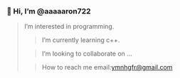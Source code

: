 ### 👋 Hi, I’m @aaaaaron722
> I’m interested in programming.
>> I’m currently learning c++.
>
>> I’m looking to collaborate on ...
>
>> How to reach me email:ymnhgfr@gmail.com


<!---
aaaaaron722/aaaaaron722 is a ✨ special ✨ repository because its `README.md` (this file) appears on your GitHub profile.
You can click the Preview link to take a look at your changes.
--->
